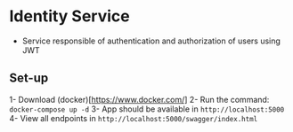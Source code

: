 # Identity Service
- Service responsible of authentication and authorization of users using JWT

## Set-up
1- Download (docker)[https://www.docker.com/]
2- Run the command: `docker-compose up -d`
3- App should be available in `http://localhost:5000`
4- View all endpoints in `http://localhost:5000/swagger/index.html`
